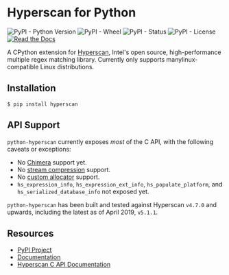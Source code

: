 # Hyperscan for Python

![PyPI - Python Version](https://img.shields.io/pypi/pyversions/hyperscan.svg)
![PyPI - Wheel](https://img.shields.io/pypi/wheel/hyperscan.svg)
![PyPI - Status](https://img.shields.io/pypi/status/hyperscan.svg)
![PyPI - License](https://img.shields.io/pypi/l/hyperscan.svg)
[![Read the Docs](https://img.shields.io/readthedocs/python-hyperscan.svg)](https://python-hyperscan.rtfm.io)

A CPython extension for [Hyperscan](https://www.hyperscan.io/), Intel's
open source, high-performance multiple regex matching library. Currently
only supports manylinux-compatible Linux distributions.

## Installation

```shell
$ pip install hyperscan
```

## API Support

``python-hyperscan`` currently exposes *most* of the C API, with the
following caveats or exceptions:

* No [Chimera][1] support yet.
* No [stream compression][2] support.
* No [custom allocator][3] support.
* ``hs_expression_info``, ``hs_expression_ext_info``,
  ``hs_populate_platform``, and ``hs_serialized_database_info`` not
  exposed yet.

``python-hyperscan`` has been built and tested against Hyperscan
``v4.7.0`` and upwards, including the latest as of April 2019,
``v5.1.1``.

## Resources

* [PyPI Project](https://pypi.org/project/hyperscan/)
* [Documentation](https://python-hyperscan.rtfm.io)
* [Hyperscan C API Documentation](http://intel.github.io/hyperscan/dev-reference/)


[1]: http://intel.github.io/hyperscan/dev-reference/chimera.html
[2]: http://intel.github.io/hyperscan/dev-reference/runtime.html#stream-compression
[3]: http://intel.github.io/hyperscan/dev-reference/runtime.html#custom-allocators
[4]: http://intel.github.io/hyperscan/dev-reference/compilation.html
[5]: https://github.com/darvid/python-hyperscan/issues
